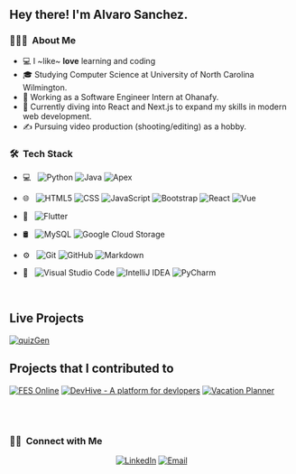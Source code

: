 

<h2> Hey there! I'm Alvaro Sanchez.</h2>

<h3> 👨🏻‍💻 &nbsp;About Me </h3>

- 💻 I ~like~ **love** learning and coding
- 🎓  Studying Computer Science at University of North Carolina Wilmington.
- 💼 Working as a Software Engineer Intern at Ohanafy.
- 🌱 Currently diving into React and Next.js to expand my skills in modern web development.
- ✍️ Pursuing video production (shooting/editing) as a hobby.


<h3> 🛠 &nbsp;Tech Stack</h3>

- 💻 &nbsp;
  ![Python](https://img.shields.io/badge/-Python-333333?style=flat&logo=python)
  ![Java](https://img.shields.io/badge/-Java-333333?style=flat&logo=Java&logoColor=007396)
  ![Apex](https://img.shields.io/badge/-Apex-333333?style=flat&logo=salesforce&logoColor=white)
- 🌐 &nbsp;
  ![HTML5](https://img.shields.io/badge/-HTML5-333333?style=flat&logo=HTML5)
  ![CSS](https://img.shields.io/badge/-CSS-333333?style=flat&logo=CSS3&logoColor=1572B6)
  ![JavaScript](https://img.shields.io/badge/-JavaScript-333333?style=flat&logo=javascript)
  ![Bootstrap](https://img.shields.io/badge/-Bootstrap-333333?style=flat&logo=bootstrap&logoColor=563D7C)
  ![React](https://img.shields.io/badge/-React-333333?style=flat&logo=react)
  ![Vue](https://img.shields.io/badge/-Vue.js-333333?style=flat&logo=vue.js&logoColor=4FC08D)
  <!---!![Node.js](https://img.shields.io/badge/-Node.js-333333?style=flat&logo=node.js)-->

- 📱 &nbsp;
  ![Flutter](https://img.shields.io/badge/-Flutter-333333?style=flat&logo=flutter&logoColor=02569B)
- 🛢 &nbsp;
  ![MySQL](https://img.shields.io/badge/-MySQL-333333?style=flat&logo=mysql)
  ![Google Cloud Storage](https://img.shields.io/badge/-Google%20Cloud%20Storage-333333?style=flat&logo=google-cloud&logoColor=white)
- ⚙️ &nbsp;
  ![Git](https://img.shields.io/badge/-Git-333333?style=flat&logo=git)
  ![GitHub](https://img.shields.io/badge/-GitHub-333333?style=flat&logo=github)
  ![Markdown](https://img.shields.io/badge/-Markdown-333333?style=flat&logo=markdown)
- 🔧 &nbsp;
    ![Visual Studio Code](https://img.shields.io/badge/-Visual%20Studio%20Code-333333?style=flat&logo=visual-studio-code&logoColor=007ACC)
  ![IntelliJ IDEA](https://img.shields.io/badge/-IntelliJ%20IDEA-333333?style=flat&logo=intellij-idea&logoColor=white)
  ![PyCharm](https://img.shields.io/badge/-PyCharm-333333?style=flat&logo=pycharm&logoColor=white)

<br/>

## Live Projects

[![quizGen](https://img.shields.io/badge/-quizGen-333333?style=flat&logo=github)](https://github.com/justsanchez/quizGen)

## Projects that I contributed to

[![FES Online](https://img.shields.io/badge/-FES%20Online-444444?style=flat&logo=github)](https://github.com/justsanchez/FESonline/)
[![DevHive - A platform for devlopers](https://img.shields.io/badge/-DevHive-444444?style=flat&logo=github)](https://github.com/Johnathan-Friend/DevHive)
[![Vacation Planner](https://img.shields.io/badge/-Vacation%20Planner-444444?style=flat&logo=github)](https://github.com/Johnathan-Friend/Vacation_Planner)

<br/>
<br/>

<h3> 🤝🏻 &nbsp;Connect with Me </h3>

<p align="center">
<a href="https://www.linkedin.com/in/sanchez9261/"><img alt="LinkedIn" src="https://img.shields.io/badge/LinkedIn-Alvaro%20Sanchez%20-blue?style=flat-square&logo=linkedin"></a>
<a href="mailto:alvarosanchez9261@gmail.com"><img alt="Email" src="https://img.shields.io/badge/Email-alvarosanchez9261@gmail.com-blue?style=flat-square&logo=gmail"></a>
</p>
